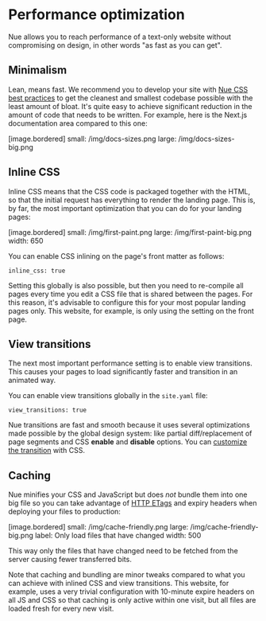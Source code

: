 
# Performance optimization
Nue allows you to reach performance of a text-only website without compromising on design, in other words "as fast as you can get".

## Minimalism
Lean, means fast. We recommend you to develop your site with [Nue CSS best practices](css-best-practices.html) to get the cleanest and smallest codebase possible with the least amount of bloat. It's quite easy to achieve significant reduction in the amount of code that needs to be written. For example, here is the Next.js documentation area compared to this one:

[image.bordered]
  small: /img/docs-sizes.png
  large: /img/docs-sizes-big.png



## Inline CSS
Inline CSS means that the CSS code is packaged together with the HTML, so that the initial request has everything to render the landing page. This is, by far, the most important optimization that you can do for your landing pages:

[image.bordered]
  small: /img/first-paint.png
  large: /img/first-paint-big.png
  width: 650

You can enable CSS inlining on the page's front matter as follows:

```
inline_css: true
```

Setting this globally is also possible, but then you need to re-compile all pages every time you edit a CSS file that is shared between the pages. For this reason, it's advisable to configure this for your most popular landing pages only. This website, for example, is only using the setting on the front page.


## View transitions
The next most important performance setting is to enable view transitions.
This causes your pages to load significantly faster and transition in an animated way.

You can enable view transitions globally in the `site.yaml` file:

```
view_transitions: true
```

Nue transitions are fast and smooth because it uses several optimizations made possible by the global design system: like partial diff/replacement of page segments and CSS **enable** and **disable** options. You can [customize the transition](reactivity.html#view-transitions) with CSS.


## Caching
Nue minifies your CSS and JavaScript but does *not* bundle them into one big file so you can take advantage of [HTTP ETags](//developer.mozilla.org/en-US/docs/Web/HTTP/Headers/ETag) and expiry headers when deploying your files to production:

[image.bordered]
  small: /img/cache-friendly.png
  large: /img/cache-friendly-big.png
  label: Only load files that have changed
  width: 500

This way only the files that have changed need to be fetched from the server causing fewer transferred bits.

Note that caching and bundling are minor tweaks compared to what you can achieve with inlined CSS and view transitions. This website, for example, uses a very trivial configuration with 10-minute expire headers on all JS and CSS so that caching is only active within one visit, but all files are loaded fresh for every new visit.
